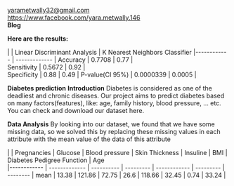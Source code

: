 
<yarametwally32@gmail.com>  
<https://www.facebook.com/yara.metwally.146>    
**Blog**  

**Here are the results:** 

 |               |  	Linear Discriminant Analysis | K Nearest Neighbors Classifier
|------------ | ------------- |
Accuracy      |	               0.7708     |          	0.77             |      
Sensitivity  |  	0.5672  |     	0.92   |  
Specificity  |  	0.88  |  	0.49  | 
P-value(CI 95%) |  	0.0000339 |  	0.0005  |

**Diabetes prediction**
**Introduction**
Diabetes is considered as one of the deadliest and chronic diseases. Our project aims to predict diabetes based on many factors(features), like: age, family history, blood pressure, ... etc. You can check and download our dataset here.

**Data Analysis**
By looking into our dataset, we found that we have some missing data, so we solved this by replacing these missing values in each attribute with the mean value of the data of this attribute


 |      | Pregnancies | Glucose | Blood pressure | Skin Thickness | Insuline | BMI |	Diabetes Pedigree Function |	Age   
|------------ | ------------- | ---------- | --------- | ------------ | --------- | -------- | 
mean | 13.38 | 	121.86 | 	72.75 | 	26.6 | 	118.66 | 	32.45 | 	0.74 | 	33.24 |
    


